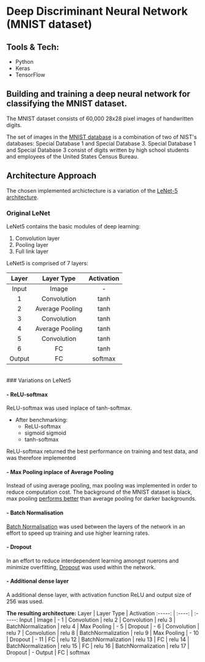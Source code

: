 # Deep Discriminant Neural Network (MNIST dataset)

## Tools & Tech:
- Python 
- Keras
- TensorFlow

## Building and training a deep neural network for classifying the MNIST dataset. 
The MNIST dataset consists of 60,000 28x28 pixel images of handwritten digits. 

The set of images in the [MNIST database](http://yann.lecun.com/exdb/mnist/) is a combination of two of NIST's databases: Special Database 1 and Special Database 3. Special Database 1 and Special Database 3 consist of digits written by high school students and employees of the United States Census Bureau.

## Architecture Approach
The chosen implemented archictecture is a variation of the [LeNet-5 architecture](http://yann.lecun.com/exdb/publis/pdf/lecun-98.pdf).

### Original LeNet 
LeNet5 contains the basic modules of deep learning:
1. Convolution layer
2. Pooling layer
3. Full link layer

LeNet5 is comprised of 7 layers:

Layer   | Layer Type     | Activation
:-----: | :----:         | :-----:
Input   | Image          | -
1       | Convolution    | tanh
2       | Average Pooling| tanh
3       | Convolution    | tanh
4       | Average Pooling| tanh
5       | Convolution    | tanh
6       | FC             | tanh
Output  | FC             | softmax

<br>
### Variations on LeNet5

#### - __ReLU-softmax__
ReLU-softmax was used inplace of tanh-softmax.
- After benchmarking:
    - ReLU-softmax
    - sigmoid sigmoid
    - tanh-softmax

ReLU-softmax returned the best performance on training and test data, and was therefore implemented
<br>

#### -  __Max Pooling inplace of Average Pooling__
Instead of using average pooling, max pooling was implemented in order to reduce computation cost. The background of the MNIST dataset is black, max pooling [performs better](https://iq.opengenus.org/maxpool-vs-avgpool/) than average pooling for darker backgrounds. 
<br>

#### - __Batch Normalisation__
[Batch Normalisation](https://www.baeldung.com/cs/batch-normalization-cnn) was used between the layers of the network in an effort to speed up training and use higher learning rates. 
<br>

#### - __Dropout__
In an effort to reduce interdependent learning amongst nuerons and minimize overfitting, [Dropout](https://medium.com/@amarbudhiraja/https-medium-com-amarbudhiraja-learning-less-to-learn-better-dropout-in-deep-machine-learning-74334da4bfc5) was used within the network.
<br>

#### - __Additional dense layer__
A additional dense layer, with activation function ReLU and output size of 256 was used.
<br>

__The resulting architecture:__
Layer   | Layer Type     | Activation
:-----: | :----:         | :-----:
Input   | Image          | -
1       | Convolution    | relu
2       | Convolution    | relu
3       | BatchNormalization | relu
4       | Max Pooling  | -
5       | Dropout    | -
6       | Convolution    | relu
7       | Convolution    | relu
8       | BatchNormalization | relu
9       | Max Pooling | -
10       | Dropout    | -
11      | FC             | relu
12      | BatchNormalization | relu
13      | FC             | relu
14      | BatchNormalization | relu
15      | FC             | relu
16      | BatchNormalization | relu
17      | Dropout    | -
Output  | FC             | softmax
